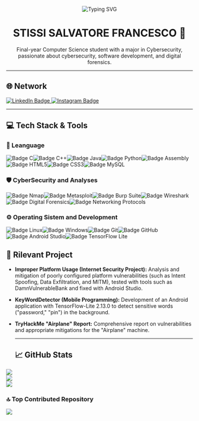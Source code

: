<p align="center"> 
  <img src="https://readme-typing-svg.herokuapp.com/?font=Fira+Code&pause=1000&color=00BFFF&width=430&lines=CyberSecurity+Student+at+UNICT" alt="Typing SVG" />
</p>

<h1 align="center">STISSI SALVATORE FRANCESCO 👋</h1>

<p align="center">
Final-year Computer Science student with a major in Cybersecurity,
passionate about cybersecurity, software development, and digital forensics.
</p>

---

<p align="center">
  
  ## 🌐 Network

  <a href="www.linkedin.com/in/salvatore-francesco-stissi-698496255]" target="_blank">
    <img src="https://img.shields.io/badge/LinkedIn-0077B5?style=for-the-badge&logo=linkedin&logoColor=white" alt="LinkedIn Badge"/>
  </a>
  <a href="[https://www.instagram.com/francesco_stissii/]" target="_blank">
    <img src="https://img.shields.io/badge/Instagram-E4405F?style=for-the-badge&logo=instagram&logoColor=white" alt="Instagram Badge"/>
  </a>
  
  ---


  
  ## 💻 Tech Stack & Tools

  ### 🧱 Leanguage 
<img src="https://img.shields.io/badge/C-00599C?style=for-the-badge&logo=c&logoColor=white" alt="Badge C"/><img src="https://img.shields.io/badge/C%2B%2B-00599C?style=for-the-badge&logo=c%2B%2B&logoColor=white" alt="Badge C++"/><img src="https://img.shields.io/badge/Java-007396?style=for-the-badge&logo=openjdk&logoColor=white" alt="Badge Java"/><img src="https://img.shields.io/badge/Python-3776AB?style=for-the-badge&logo=python&logoColor=white" alt="Badge Python"/><img src="https://img.shields.io/badge/Assembly-A42724?style=for-the-badge&logo=assemblyscript&logoColor=white" alt="Badge Assembly"/><img src="https://img.shields.io/badge/HTML5-E34F26?style=for-the-badge&logo=html5&logoColor=white" alt="Badge HTML5"/><img src="https://img.shields.io/badge/CSS3-1572B6?style=for-the-badge&logo=css3&logoColor=white" alt="Badge CSS3"/><img src="https://img.shields.io/badge/MySQL-4479A1?style=for-the-badge&logo=mysql&logoColor=white" alt="Badge MySQL"/>

  ### 🛡️ CyberSecurity and Analyses
  <img src="https://img.shields.io/badge/Nmap-002D0E?style=for-the-badge&logo=nmap&logoColor=white" alt="Badge Nmap"/><img src="https://img.shields.io/badge/Metasploit-E51919?style=for-the-badge&logo=metasploit&logoColor=white" alt="Badge Metasploit"/><img src="https://img.shields.io/badge/Burp_Suite-FC7940?style=for-the-badge&logo=burp-suite&logoColor=black" alt="Badge Burp Suite"/><img src="https://img.shields.io/badge/Wireshark-1679A8?style=for-the-badge&logo=wireshark&logoColor=white" alt="Badge Wireshark"/><img src="https://img.shields.io/badge/Digital_Forensics-5600BE?style=for-the-badge&logo=kibana&logoColor=white" alt="Badge Digital Forensics"/><img src="https://img.shields.io/badge/Networking_Protocols-008080?style=for-the-badge&logo=wireshark&logoColor=white" alt="Badge Networking Protocols"/>
  
  ### ⚙️ Operating Sistem and Development 
  <img src="https://img.shields.io/badge/Linux-FCC624?style=for-the-badge&logo=linux&logoColor=black" alt="Badge Linux"/><img src="https://img.shields.io/badge/Windows-0078D4?style=for-the-badge&logo=windows&logoColor=white" alt="Badge Windows"/><img src="https://img.shields.io/badge/Git-F05032?style=for-the-badge&logo=git&logoColor=white" alt="Badge Git"/><img src="https://img.shields.io/badge/GitHub-100000?style=for-the-badge&logo=github&logoColor=white" alt="Badge GitHub"/><img src="https://img.shields.io/badge/Android_Studio-3DDC84?style=for-the-badge&logo=android-studio&logoColor=white" alt="Badge Android Studio"/><img src="https://img.shields.io/badge/TensorFlow_Lite-FF6F00?style=for-the-badge&logo=tensorflow&logoColor=white" alt="Badge TensorFlow Lite"/>

</p>
  
  
  ## 🚀 Rilevant Project

* **Improper Platform Usage (Internet Security Project):** Analysis and mitigation of poorly configured platform vulnerabilities (such as Intent Spoofing, Data Exfiltration, and MITM), tested with tools such as DamnVulnerableBank and fixed with Android Studio.
* **KeyWordDetector (Mobile Programming):** Development of an Android application with TensorFlow-Lite 2.13.0 to detect sensitive words ("password," "pin") in the background.
* **TryHackMe "Airplane" Report:** Comprehensive report on vulnerabilities and appropriate mitigations for the "Airplane" machine.
  
  ---
  
  ## 📈 GitHub Stats

![](https://github-readme-stats.vercel.app/api?username=CiccioStissi&theme=dark&hide_border=false&include_all_commits=false&count_private=false)<br/>
![](https://github-readme-streak-stats.herokuapp.com/?user=CiccioStissi&theme=dark&hide_border=false)<br/>
![](https://github-readme-stats.vercel.app/api/top-langs/?username=CiccioStissi&theme=dark&hide_border=false&include_all_commits=false&count_private=false&layout=compact)

</p>

### 🔝 Top Contributed Repository
![](https://github-contributor-stats.vercel.app/api?username=CiccioStissi&limit=5&theme=dark&combine_all_yearly_contributions=true)
